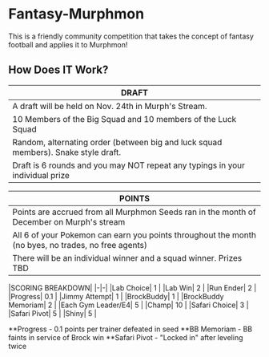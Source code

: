 # Fantasy-Murphmon
This is a friendly community competition that takes the concept of fantasy football and applies it to Murphmon!

## How Does IT Work?

|DRAFT|
|-|
|A draft will be held on Nov. 24th in Murph's Stream.|
|10 Members of the Big Squad and 10 members of the Luck Squad|
|Random, alternating order (between big and luck squad members). Snake style draft.|
|Draft is 6 rounds and you may NOT repeat any typings in your individual prize|

|POINTS|
|-|
|Points are accrued from all Murphmon Seeds ran in the month of December on Murph's stream|
|All 6 of your Pokemon can earn you points throughout the month (no byes, no trades, no free agents)|
|There will be an individual winner and a squad winner. Prizes TBD|

|SCORING BREAKDOWN|
|-|-|
|Lab Choice| 1 |
|Lab Win| 2 |
|Run Ender| 2 |
|Progress| 0.1 |
|Jimmy Attempt| 1 |
|BrockBuddy| 1 |
|BrockBuddy Memoriam| 2 |
|Each Gym Leader/E4| 5 |
|Champ| 10 |
|Safari Choice| 3 |
|Safari Pivot| 5 |
|Shiny| 5 |

**Progress - 0.1 points per trainer defeated in seed
**BB Memoriam - BB faints in service of Brock win
**Safari Pivot - "Locked in" after leveling twice
